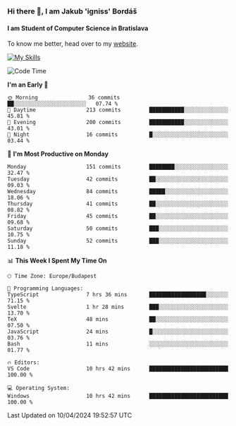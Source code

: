 ### Hi there 👋, I am Jakub 'igniss' Bordáš

#### I am Student of Computer Science in Bratislava
To know me better, head over to my [website](https://bordas.sk).

[![My Skills](https://skillicons.dev/icons?i=js,html,css,figma,svelte,java,kotlin,python,postgresql,typescript,nest,nodejs)](https://bordas.sk)


<!--START_SECTION:waka-->
![Code Time](http://img.shields.io/badge/Code%20Time-1%2C464%20hrs%2049%20mins-blue)

**I'm an Early 🐤** 

```text
🌞 Morning                36 commits          ██░░░░░░░░░░░░░░░░░░░░░░░   07.74 % 
🌆 Daytime                213 commits         ███████████░░░░░░░░░░░░░░   45.81 % 
🌃 Evening                200 commits         ███████████░░░░░░░░░░░░░░   43.01 % 
🌙 Night                  16 commits          █░░░░░░░░░░░░░░░░░░░░░░░░   03.44 % 
```
📅 **I'm Most Productive on Monday** 

```text
Monday                   151 commits         ████████░░░░░░░░░░░░░░░░░   32.47 % 
Tuesday                  42 commits          ██░░░░░░░░░░░░░░░░░░░░░░░   09.03 % 
Wednesday                84 commits          █████░░░░░░░░░░░░░░░░░░░░   18.06 % 
Thursday                 41 commits          ██░░░░░░░░░░░░░░░░░░░░░░░   08.82 % 
Friday                   45 commits          ██░░░░░░░░░░░░░░░░░░░░░░░   09.68 % 
Saturday                 50 commits          ███░░░░░░░░░░░░░░░░░░░░░░   10.75 % 
Sunday                   52 commits          ███░░░░░░░░░░░░░░░░░░░░░░   11.18 % 
```


📊 **This Week I Spent My Time On** 

```text
🕑︎ Time Zone: Europe/Budapest

💬 Programming Languages: 
TypeScript               7 hrs 36 mins       ██████████████████░░░░░░░   71.15 % 
Svelte                   1 hr 28 mins        ███░░░░░░░░░░░░░░░░░░░░░░   13.70 % 
TeX                      48 mins             ██░░░░░░░░░░░░░░░░░░░░░░░   07.50 % 
JavaScript               24 mins             █░░░░░░░░░░░░░░░░░░░░░░░░   03.76 % 
Bash                     11 mins             ░░░░░░░░░░░░░░░░░░░░░░░░░   01.77 % 

🔥 Editors: 
VS Code                  10 hrs 42 mins      █████████████████████████   100.00 % 

💻 Operating System: 
Windows                  10 hrs 42 mins      █████████████████████████   100.00 % 
```


 Last Updated on 10/04/2024 19:52:57 UTC
<!--END_SECTION:waka-->
